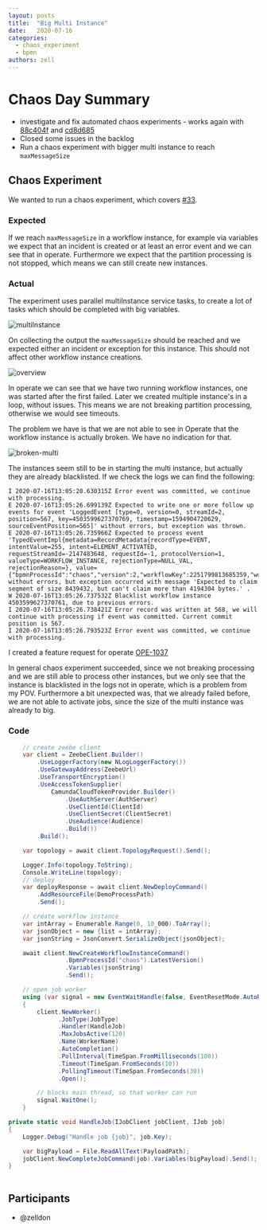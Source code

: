 ```yaml
---
layout: posts
title:  "Big Multi Instance"
date:   2020-07-16
categories: 
  - chaos_experiment 
  - bpmn 
authors: zell
---
```


# Chaos Day Summary

 * investigate and fix automated chaos experiments - works again with [88c404f](https://github.com/camunda/zeebe-chaos/commit/88c404f97514d4a7a511ce9751085acdd1720cd9) and [cd8d685](https://github.com/camunda/zeebe-chaos/commit/cd8d685b83eaa1ac9050ad3d16868389e1c0c36d)
 * Closed some issues in the backlog
 * Run a chaos experiment with bigger multi instance to reach `maxMessageSize`

<!--truncate-->

## Chaos Experiment

 We wanted to run a chaos experiment, which covers [#33](https://github.com/camunda/zeebe-chaos/issues/33).

### Expected

 If we reach `maxMessageSize` in a workflow instance, for example via variables we expect that an incident is created or at least an error event and we can see that in operate. Furthermore we expect that the partition processing is not stopped, which means we can still create new instances.

### Actual

 The experiment uses parallel multiInstance service tasks, to create a lot of tasks which should be completed with big variables.

 ![multiInstance](multiInstance.png)

 On collecting the output the `maxMessageSize` should be reached and we expected either an incident or exception for this instance. This should not affect other workflow instance creations.

 ![overview](overview.png)

 In operate we can see that we have two running workflow instances, one was started after the first failed. Later we created multiple instance's in a loop, without issues. This means we are not breaking partition processing, otherwise we would see timeouts.
 
 The problem we have is that we are not able to see in Operate that the workflow instance is actually broken. We have no indication for that.

 ![broken-multi](broken-multi.png)

 The instances seem still to be in starting the multi instance, but actually they are already blacklisted. If we check the logs we can find the following:

```
I 2020-07-16T13:05:20.630315Z Error event was committed, we continue with processing. 
E 2020-07-16T13:05:26.699139Z Expected to write one or more follow up events for event 'LoggedEvent [type=0, version=0, streamId=2, position=567, key=4503599627370769, timestamp=1594904720629, sourceEventPosition=565]' without errors, but exception was thrown. 
E 2020-07-16T13:05:26.735966Z Expected to process event 'TypedEventImpl{metadata=RecordMetadata{recordType=EVENT, intentValue=255, intent=ELEMENT_ACTIVATED, requestStreamId=-2147483648, requestId=-1, protocolVersion=1, valueType=WORKFLOW_INSTANCE, rejectionType=NULL_VAL, rejectionReason=}, value={"bpmnProcessId":"chaos","version":2,"workflowKey":2251799813685359,"workflowInstanceKey":4503599627370761,"elementId":"chaosTask","flowScopeKey":4503599627370769,"bpmnElementType":"SERVICE_TASK","parentWorkflowInstanceKey":-1,"parentElementInstanceKey":-1}}' without errors, but exception occurred with message 'Expected to claim segment of size 8439432, but can't claim more than 4194304 bytes.' . 
W 2020-07-16T13:05:26.737532Z Blacklist workflow instance 4503599627370761, due to previous errors. 
I 2020-07-16T13:05:26.738421Z Error record was written at 568, we will continue with processing if event was committed. Current commit position is 567. 
I 2020-07-16T13:05:26.793523Z Error event was committed, we continue with processing.

```

I created a feature request for operate [OPE-1037](https://jira.camunda.com/browse/OPE-1037)

In general chaos experiment succeeded, since we not breaking processing and we are still able to process other instances, but we only see that the instance is blacklisted in the logs not in operate, which is a problem from my POV. Furthermore a bit unexpected was, that we already failed before, we are not able to activate jobs, since the size of the multi instance was already to big.

### Code

```csharp
    // create zeebe client
    var client = ZeebeClient.Builder()
        .UseLoggerFactory(new NLogLoggerFactory())
        .UseGatewayAddress(ZeebeUrl)
        .UseTransportEncryption()
        .UseAccessTokenSupplier(
            CamundaCloudTokenProvider.Builder()
                .UseAuthServer(AuthServer)
                .UseClientId(ClientId)
                .UseClientSecret(ClientSecret)
                .UseAudience(Audience)
                .Build())
        .Build();

    var topology = await client.TopologyRequest().Send();

    Logger.Info(topology.ToString);
    Console.WriteLine(topology);
    // deploy
    var deployResponse = await client.NewDeployCommand()
        .AddResourceFile(DemoProcessPath)
        .Send();

    // create workflow instance
    var intArray = Enumerable.Range(0, 10_000).ToArray();
    var jsonObject = new {list = intArray};
    var jsonString = JsonConvert.SerializeObject(jsonObject);

    await client.NewCreateWorkflowInstanceCommand()
                .BpmnProcessId("chaos").LatestVersion()
                .Variables(jsonString)
                .Send();

    // open job worker
    using (var signal = new EventWaitHandle(false, EventResetMode.AutoReset))
    {
        client.NewWorker()
              .JobType(JobType)
              .Handler(HandleJob)
              .MaxJobsActive(120)
              .Name(WorkerName)
              .AutoCompletion()
              .PollInterval(TimeSpan.FromMilliseconds(100))
              .Timeout(TimeSpan.FromSeconds(10))
              .PollingTimeout(TimeSpan.FromSeconds(30))
              .Open();

        // blocks main thread, so that worker can run
        signal.WaitOne();
    }

private static void HandleJob(IJobClient jobClient, IJob job)
{
    Logger.Debug("Handle job {job}", job.Key);

    var bigPayload = File.ReadAllText(PayloadPath);
    jobClient.NewCompleteJobCommand(job).Variables(bigPayload).Send();
}
  
```

## Participants

 * @zelldon
